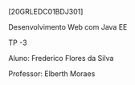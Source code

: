 [20GRLEDC01BDJ301]

Desenvolvimento Web com Java EE

TP -3

Aluno: Frederico Flores da Silva

Professor: Elberth Moraes

